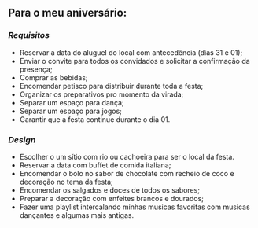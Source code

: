 ## Para o meu aniversário:

### *Requisitos*
- Reservar a data do aluguel do local com antecedência (dias 31 e 01);
- Enviar o convite para todos os convidados e solicitar a confirmação da presença;
- Comprar as bebidas;
- Encomendar petisco para distribuir durante toda a festa;
- Organizar os preparativos pro momento da virada;
- Separar um espaço para dança;
- Separar um espaço para jogos;
- Garantir que a festa continue durante o dia 01.

### *Design*
- Escolher o um sítio com rio ou cachoeira para ser o local da festa.
- Reservar a data com buffet de comida italiana;
- Encomendar o bolo no sabor de chocolate com recheio de coco e decoração no tema da festa;
- Encomendar os salgados e doces de todos os sabores;
- Preparar a decoração com enfeites brancos e dourados;
- Fazer uma playlist intercalando minhas musicas favoritas com musicas dançantes e algumas mais antigas.
